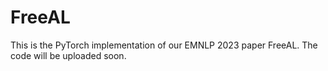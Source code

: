 # FreeAL
This is the PyTorch implementation of our EMNLP 2023 paper FreeAL. The code will be uploaded soon.
